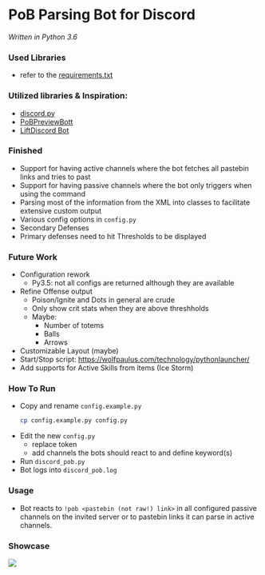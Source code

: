 # PoB Parsing Bot for Discord
*Written in Python 3.6*

### Used Libraries
- refer to the [requirements.txt](/requirements.txt)

### Utilized libraries & Inspiration:
- [discord.py](https://github.com/Rapptz/discord.py)
- [PoBPreviewBott](https://github.com/aggixx/PoBPreviewBot)
- [LiftDiscord Bot](https://github.com/andreandersen/LiftDiscord/)

### Finished
- Support for having active channels where the bot fetches all pastebin links and tries to past
- Support for having passive channels where the bot only triggers when using the command
- Parsing most of the information from the XML into classes to facilitate extensive custom output
- Various config options in `config.py`
- Secondary Defenses
- Primary defenses need to hit Thresholds to be displayed
### Future Work
- Configuration rework
    - Py3.5: not all configs are returned although they are available
- Refine Offense output
    - Poison/Ignite and Dots in general are crude
    - Only show crit stats when they are above threshholds
    - Maybe: 
        - Number of totems
        - Balls
        - Arrows 
- Customizable Layout (maybe)
- Start/Stop script: https://wolfpaulus.com/technology/pythonlauncher/
- Add supports for Active Skills from items (Ice Storm)


### How To Run
- Copy and rename `config.example.py`
  ```bash
  cp config.example.py config.py
  ```
- Edit the new `config.py`
    - replace token
    - add channels the bots should react to and define keyword(s)
- Run `discord_pob.py`
- Bot logs into `discord_pob.log`

### Usage
- Bot reacts to `!pob <pastebin (not raw!) link>` in all configured passive channels on the invited server or to pastebin links it can parse in active channels.

### Showcase
![](https://cdn.discordapp.com/attachments/418758449954947076/423174211373236224/unknown.png)

